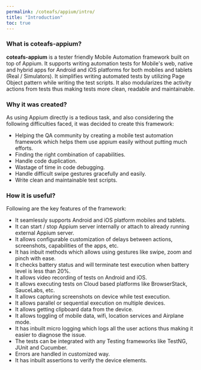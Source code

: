 ```yaml
---
permalink: /coteafs/appium/intro/
title: "Introduction"
toc: true
---
```


### What is coteafs-appium?

**coteafs-appium** is a tester friendly Mobile Automation framework built on top of Appium. It supports writing automation tests for Mobile's web, native and hybrid apps for Android and iOS platforms for both mobiles and tablets (Real / Simulators). It simplifies writing automated tests by utilizing Page Object pattern while writing the test scripts. It also modularizes the activity actions from tests thus making tests more clean, readable and maintainable.

### Why it was created?

As using Appium directly is a tedious task, and also considering the following difficulties faced,
it was decided to create this framework:
* Helping the QA community by creating a mobile test automation framework which helps them use appium easily without putting much efforts.
* Finding the right combination of capabilities.
* Handle code duplication.
* Wastage of time in code debugging.
* Handle difficult swipe gestures gracefully and easily.
* Write clean and maintainable test scripts.

### How it is useful?
Following are the key features of the framework:

* It seamlessly supports Android and iOS platform mobiles and tablets.
* It can start / stop Appium server internally or attach to already running external Appium server.
* It allows configurable customization of delays between actions, screenshots, capabilities of the apps, etc.
* It has inbuit methods which allows using gestures like swipe, zoom and pinch with ease. 
* It checks battery status and will terminate test execution when battery level is less than 20%.
* It allows video recording of tests on Android and iOS.
* It allows executing tests on Cloud based platforms like BrowserStack, SauceLabs, etc.
* It allows capturing screenshots on device while test execution.
* It allows parallel or sequential execution on multiple devices.
* It allows getting clipboard data from the device.
* It allows toggling of mobile data, wifi, location services and Airplane mode.
* It has inbuilt micro logging which logs all the user actions thus making it easier to diagnose the issue.
* The tests can be integrated with any Testing frameworks like TestNG, JUnit and Cucumber.
* Errors are handled in customized way.
* It has inbuilt assertions to verify the device elements.
